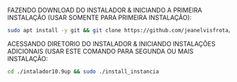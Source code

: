 FAZENDO DOWNLOAD DO INSTALADOR & INICIANDO A PRIMEIRA INSTALAÇÃO (USAR SOMENTE PARA PRIMEIRA INSTALAÇÃO):

```bash
sudo apt install -y git && git clone https://github.com/jeanelvisfrota/whaticket.git && sudo chmod -R 777 intalador10.9up && cd intalador10.9up && sudo ./install_primaria
```

ACESSANDO DIRETORIO DO INSTALADOR & INICIANDO INSTALAÇÕES ADICIONAIS (USAR ESTE COMANDO PARA SEGUNDA OU MAIS INSTALAÇÃO:
```bash
cd ./intalador10.9up && sudo ./install_instancia
```
